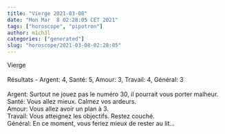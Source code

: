 ```yaml
---
title: "Vierge 2021-03-08"
date: "Mon Mar  8 02:28:05 CET 2021"
tags: ["horoscope", "pipotron"]
author: m1ch3l
categories: ["generated"]
slug: "horoscope/2021-03-08-02:28:05"
---
```


Vierge<br>
<br>
Résultats - Argent: 4, Santé: 5, Amour: 3, Travail: 4, Général: 3<br>
<br>
Argent:  Surtout ne jouez pas le numéro 30, il pourrait vous porter malheur. <br>
Santé:   Vous allez mieux. Calmez vos ardeurs.<br>
Amour:   Vous allez avoir un plan à 3. <br>
Travail: Vous atteignez les objectifs. Restez couché.<br>
Général: En ce moment, vous feriez mieux de rester au lit...<br>
